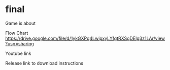 # final
Game is about

Flow Chart
https://drive.google.com/file/d/1ykGXPg4LwipxyLYfgtRXSgDEIg3z1LAr/view?usp=sharing

Youtube link

Release link to download instructions

